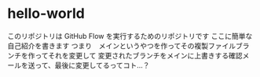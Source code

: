# hello-world
このリポジトリは GitHub Flow を実行するためのリポジトリです
ここに簡単な自己紹介を書きます
つまり　メインというやつを作ってその複製ファイルブランチを作ってそれを変更して
変更されたブランチをメインに上書きする確認メールを送って、最後に変更してるってコト...？
